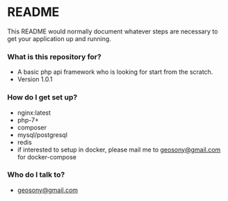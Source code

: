 # README #

This README would normally document whatever steps are necessary to get your application up and running.

### What is this repository for? ###

* A basic php api framework who is looking for start from the scratch.
* Version 1.0.1

### How do I get set up? ###

* nginx:latest
* php-7+
* composer
* mysql/postgresql
* redis
* if interested to setup in docker, please mail me to geosony@gmail.com for docker-compose

### Who do I talk to? ###

* geosony@gmail.com
